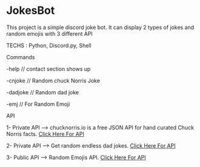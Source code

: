 # JokesBot
This project is a simple discord joke bot. It can display 2 types of jokes and random emojis with 3 different API

TECHS : Python, Discord.py, Shell

Commands

-help // contact section shows up

-cnjoke // Random chuck Norris Joke

-dadjoke // Random dad joke

-emj // For Random Emoji


API

1- Private API --> chucknorris.io is a free JSON API for hand curated Chuck Norris facts. [Click Here For API](https://rapidapi.com/matchilling/api/chuck-norris/)

2- Private API --> Get random endless dad jokes. [Click Here For API](https://rapidapi.com/KegenGuyll/api/dad-jokes/)

3- Public API -->  Random Emojis API. [Click Here For API](https://ranmoji.herokuapp.com/emojis/api/v.1.0/) 

